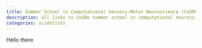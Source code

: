 ```yaml
---
title: Summer School in Computational Sensory-Motor Neuroscience (CoSMo)
description: all links to CoSMo summer school in computational neuroscience materials
categories: scientists
---
```

Hello there
